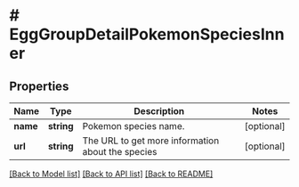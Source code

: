 # # EggGroupDetailPokemonSpeciesInner

## Properties

Name | Type | Description | Notes
------------ | ------------- | ------------- | -------------
**name** | **string** | Pokemon species name. | [optional]
**url** | **string** | The URL to get more information about the species | [optional]

[[Back to Model list]](../../README.md#models) [[Back to API list]](../../README.md#endpoints) [[Back to README]](../../README.md)
